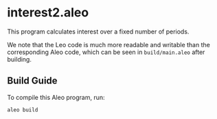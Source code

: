 # interest2.aleo

This program calculates interest over a fixed number of periods.

We note that the Leo code is much more readable and writable than the
corresponding Aleo code, which can be seen in `build/main.aleo` after building.

## Build Guide

To compile this Aleo program, run:
```bash
aleo build
```
